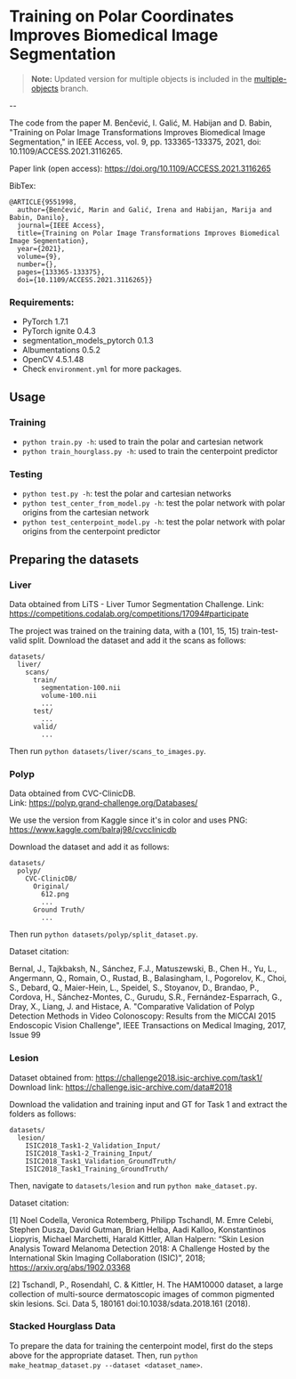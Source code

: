# Training on Polar Coordinates Improves Biomedical Image Segmentation

> **Note:** Updated version for multiple objects is included in the [multiple-objects](https://github.com/marinbenc/medical-polar-training/tree/multiple-objects) branch.

--

The code from the paper M. Benčević, I. Galić, M. Habijan and D. Babin, "Training on Polar Image Transformations Improves Biomedical Image Segmentation," in IEEE Access, vol. 9, pp. 133365-133375, 2021, doi: 10.1109/ACCESS.2021.3116265.

Paper link (open access):
https://doi.org/10.1109/ACCESS.2021.3116265

BibTex:

```
@ARTICLE{9551998,
  author={Benčević, Marin and Galić, Irena and Habijan, Marija and Babin, Danilo},
  journal={IEEE Access}, 
  title={Training on Polar Image Transformations Improves Biomedical Image Segmentation}, 
  year={2021},
  volume={9},
  number={},
  pages={133365-133375},
  doi={10.1109/ACCESS.2021.3116265}}
```


### Requirements:

 - PyTorch 1.7.1
 - PyTorch ignite 0.4.3
 - segmentation_models_pytorch 0.1.3
 - Albumentations 0.5.2
 - OpenCV 4.5.1.48
 - Check `environment.yml` for more packages.

## Usage

### Training

 - `python train.py -h`: used to train the polar and cartesian network
 - `python train_hourglass.py -h`: used to train the centerpoint predictor

### Testing

 - `python test.py -h`: test the polar and cartesian networks
 - `python test_center_from_model.py -h`: test the polar network with polar origins from the cartesian network
 - `python test_centerpoint_model.py -h`: test the polar network with polar origins from the centerpoint predictor

## Preparing the datasets

### Liver

Data obtained from LiTS - Liver Tumor Segmentation Challenge. 
Link: https://competitions.codalab.org/competitions/17094#participate

The project was trained on the training data, with a (101, 15, 15) train-test-valid split. Download the dataset and add it the scans as follows:

```
datasets/
  liver/
    scans/
      train/
        segmentation-100.nii
        volume-100.nii
        ...
      test/
        ...
      valid/
        ...
```

Then run `python datasets/liver/scans_to_images.py`.

### Polyp

Data obtained from CVC-ClinicDB.  
Link: https://polyp.grand-challenge.org/Databases/

We use the version from Kaggle since it's in color and uses PNG: https://www.kaggle.com/balraj98/cvcclinicdb

Download the dataset and add it as follows:

```
datasets/
  polyp/
    CVC-ClinicDB/
      Original/
        612.png
        ...
      Ground Truth/
        ...
```

Then run `python datasets/polyp/split_dataset.py`.

Dataset citation:

Bernal, J., Tajkbaksh, N., Sánchez, F.J., Matuszewski, B., Chen H., Yu, L., Angermann, Q., Romain, O., Rustad, B., Balasingham, I., Pogorelov, K., Choi, S., Debard, Q., Maier-Hein, L., Speidel, S., Stoyanov, D., Brandao, P., Cordova, H., Sánchez-Montes, C., Gurudu, S.R., Fernández-Esparrach, G., Dray, X.,  Liang, J. and Histace, A. "Comparative Validation of Polyp Detection Methods in Video Colonoscopy: Results from the MICCAI 2015 Endoscopic Vision Challenge", IEEE Transactions on Medical Imaging, 2017, Issue 99

### Lesion

Dataset obtained from: https://challenge2018.isic-archive.com/task1/
Download link: https://challenge.isic-archive.com/data#2018

Download the validation and training input and GT for Task 1 and extract the folders as follows:

```
datasets/
  lesion/
    ISIC2018_Task1-2_Validation_Input/
    ISIC2018_Task1-2_Training_Input/
    ISIC2018_Task1_Validation_GroundTruth/
    ISIC2018_Task1_Training_GroundTruth/
```

Then, navigate to `datasets/lesion` and run `python make_dataset.py`.

Dataset citation:

[1] Noel Codella, Veronica Rotemberg, Philipp Tschandl, M. Emre Celebi, Stephen Dusza, David Gutman, Brian Helba, Aadi Kalloo, Konstantinos Liopyris, Michael Marchetti, Harald Kittler, Allan Halpern: “Skin Lesion Analysis Toward Melanoma Detection 2018: A Challenge Hosted by the International Skin Imaging Collaboration (ISIC)”, 2018; https://arxiv.org/abs/1902.03368

[2] Tschandl, P., Rosendahl, C. & Kittler, H. The HAM10000 dataset, a large collection of multi-source dermatoscopic images of common pigmented skin lesions. Sci. Data 5, 180161 doi:10.1038/sdata.2018.161 (2018).

### Stacked Hourglass Data

To prepare the data for training the centerpoint model, first do the steps above for the appropriate dataset. Then, run `python make_heatmap_dataset.py --dataset <dataset_name>`.
